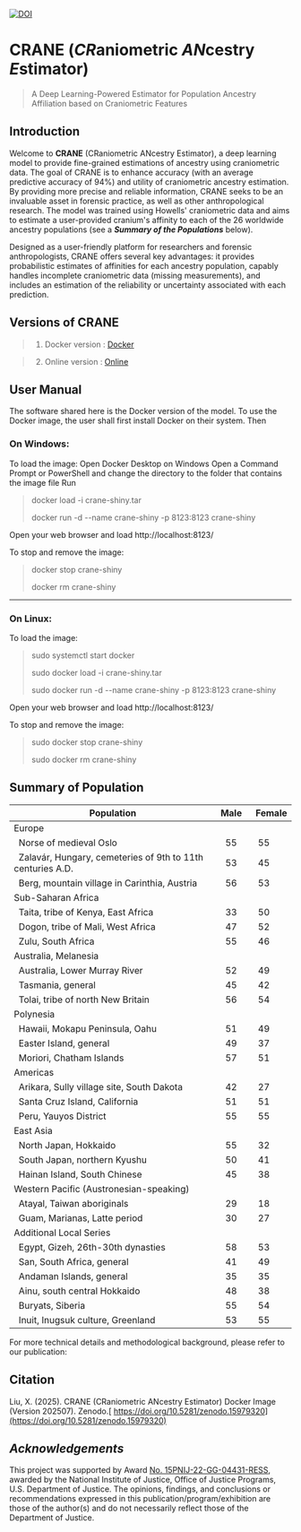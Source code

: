 [![DOI](https://zenodo.org/badge/DOI/10.5281/zenodo.15979320.svg)](https://doi.org/10.5281/zenodo.15979320)

# **CRANE** (***CR***aniometric ***AN***cestry ***E***stimator) 
> A Deep Learning-Powered Estimator for Population Ancestry Affiliation based on Craniometric Features
## Introduction
Welcome to **CRANE** (CRaniometric ANcestry Estimator), a deep learning model to provide fine-grained estimations of ancestry using craniometric data. 
The goal of CRANE is to enhance accuracy (with an average predictive accuracy of 94%) and utility of craniometric ancestry estimation. 
By providing more precise and reliable information, CRANE seeks to be an invaluable asset in forensic practice, 
as well as other anthropological research. 
The model was trained using Howells' craniometric data and aims to estimate a user-provided cranium's affinity 
to each of the 26 worldwide ancestry populations (see a ***Summary of the Populations*** below). 

Designed as a user-friendly platform for researchers and forensic anthropologists, CRANE offers several key advantages: 
it provides probabilistic estimates of affinities for each ancestry population, capably handles incomplete craniometric 
data (missing measurements), and includes an estimation of the reliability or uncertainty associated with each prediction.

## Versions of CRANE
>1. Docker version : [Docker](https://zenodo.org/records/15979320)

>2. Online version : [Online](doi)

## User Manual
The software shared here is the Docker version of the model. To use the Docker image, the user shall first install Docker on their system. Then

### **On Windows:**

To load the image:
  Open Docker Desktop on Windows
  Open a Command Prompt or PowerShell and change the directory to the folder that contains the image file
  Run
> docker load -i crane-shiny.tar
> 
> docker run -d --name crane-shiny -p 8123:8123 crane-shiny

Open your web browser and load http://localhost:8123/

To stop and remove the image:
> docker stop crane-shiny
> 
> docker rm crane-shiny

---
### **On Linux:**

To load the image:

> sudo systemctl start docker
>
> sudo docker load -i crane-shiny.tar
>
> sudo docker run -d --name crane-shiny -p 8123:8123 crane-shiny

Open your web browser and load http://localhost:8123/

To stop and remove the image:
> sudo docker stop crane-shiny
>
> sudo docker rm crane-shiny


## Summary of Population      

|Population|Male&nbsp;|&nbsp;Female|
|-----------|----------|----------|
|Europe|||
|&nbsp;&nbsp;Norse of medieval Oslo|&nbsp;&nbsp;55 &nbsp;|&nbsp; 55 &nbsp;|
|&nbsp;&nbsp;Zalavár, Hungary, cemeteries of 9th to 11th centuries A.D.|&nbsp;&nbsp;53 &nbsp;|&nbsp; 45 &nbsp;|
|&nbsp;&nbsp;Berg, mountain village in Carinthia, Austria|&nbsp;&nbsp;56 &nbsp;|&nbsp; 53 &nbsp;|
|Sub-Saharan Africa|||
|&nbsp;&nbsp;Taita, tribe of Kenya, East Africa|&nbsp;&nbsp;33 &nbsp;|&nbsp; 50 &nbsp;|
|&nbsp;&nbsp;Dogon, tribe of Mali, West Africa|&nbsp;&nbsp;47 &nbsp;|&nbsp; 52 &nbsp;|
|&nbsp;&nbsp;Zulu, South Africa|&nbsp;&nbsp;55 &nbsp;|&nbsp; 46 &nbsp;|
|Australia, Melanesia|||
|&nbsp;&nbsp;Australia, Lower Murray River|&nbsp;&nbsp;52 &nbsp;|&nbsp; 49 &nbsp;|
|&nbsp;&nbsp;Tasmania, general|&nbsp;&nbsp;45 &nbsp;|&nbsp; 42 &nbsp;|
|&nbsp;&nbsp;Tolai, tribe of north New Britain|&nbsp;&nbsp;56 &nbsp;|&nbsp; 54 &nbsp;|
|Polynesia|||
|&nbsp;&nbsp;Hawaii, Mokapu Peninsula, Oahu|&nbsp;&nbsp;51 &nbsp;|&nbsp; 49 &nbsp;|
|&nbsp;&nbsp;Easter Island, general|&nbsp;&nbsp;49 &nbsp;|&nbsp; 37 &nbsp;|
|&nbsp;&nbsp;Moriori, Chatham Islands|&nbsp;&nbsp;57 &nbsp;|&nbsp; 51 &nbsp;|
|Americas|||
|&nbsp;&nbsp;Arikara, Sully village site, South Dakota|&nbsp;&nbsp;42 &nbsp;|&nbsp; 27 &nbsp;|
|&nbsp;&nbsp;Santa Cruz Island, California|&nbsp;&nbsp;51 &nbsp;|&nbsp; 51 &nbsp;|
|&nbsp;&nbsp;Peru, Yauyos District|&nbsp;&nbsp;55 &nbsp;|&nbsp; 55 &nbsp;|
|East Asia|||
|&nbsp;&nbsp;North Japan, Hokkaido|&nbsp;&nbsp;55 &nbsp;|&nbsp; 32 &nbsp;|
|&nbsp;&nbsp;South Japan, northern Kyushu|&nbsp;&nbsp;50 &nbsp;|&nbsp; 41 &nbsp;|
|&nbsp;&nbsp;Hainan Island, South Chinese|&nbsp;&nbsp;45 &nbsp;|&nbsp; 38 &nbsp;|
|Western Pacific (Austronesian-speaking)|||
|&nbsp;&nbsp;Atayal, Taiwan aboriginals|&nbsp;&nbsp;29 &nbsp;|&nbsp; 18 &nbsp;|
|&nbsp;&nbsp;Guam, Marianas, Latte period|&nbsp;&nbsp;30 &nbsp;|&nbsp; 27 &nbsp;|
|Additional Local Series|||
|&nbsp;&nbsp;Egypt, Gizeh, 26th-30th dynasties|&nbsp;&nbsp;58 &nbsp;|&nbsp; 53 &nbsp;|
|&nbsp;&nbsp;San, South Africa, general|&nbsp;&nbsp;41 &nbsp;|&nbsp; 49 &nbsp;|
|&nbsp;&nbsp;Andaman Islands, general|&nbsp;&nbsp;35 &nbsp;|&nbsp; 35 &nbsp;|
|&nbsp;&nbsp;Ainu, south central Hokkaido|&nbsp;&nbsp;48 &nbsp;|&nbsp; 38 &nbsp;|
|&nbsp;&nbsp;Buryats, Siberia|&nbsp;&nbsp;55 &nbsp;|&nbsp; 54 &nbsp;|
|&nbsp;&nbsp;Inuit, Inugsuk culture, Greenland|&nbsp;&nbsp;53 &nbsp;|&nbsp; 55 &nbsp;|


For more technical details and methodological background, please refer to our publication:  
## Citation
Liu, X. (2025). CRANE (CRaniometric ANcestry Estimator) Docker Image (Version 202507). Zenodo.[ https://doi.org/10.5281/zenodo.15979320](https://doi.org/10.5281/zenodo.15979320)

## ***Acknowledgements***

This project was supported by Award [No. 15PNIJ-22-GG-04431-RESS](https://nij.ojp.gov/funding/awards/15pnij-22-gg-04431-ress), awarded by the National Institute of Justice, Office of Justice Programs, U.S. Department of Justice. 
The opinions, findings, and conclusions or recommendations expressed in this publication/program/exhibition are those of the author(s) and do not necessarily reflect those of the Department of Justice. 
